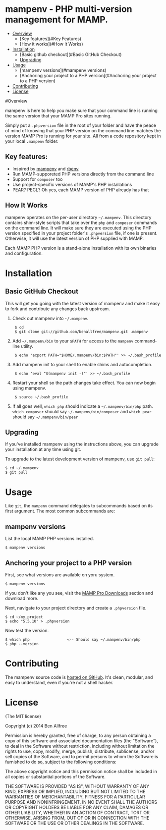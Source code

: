 # mampenv - PHP multi-version management for MAMP.

* [Overview](#Overivew)
  * [Key features](#Key Features)
  * [How it works](#How It Works)
* [Installation](#Installation)
  * [Basic github checkout](#Basic GitHub Checkout) 
  * [Upgrading](#Upgrading)
* [Usage](#Usage)
  * [mampenv versions](#mampenv versions)
  * [Anchoring your project to a PHP version](#Anchoring your project to a PHP version)
* [Contributing](#Contributing)
* [License](#License)

#Overview

mampenv is here to help you make sure that your command line is running the same
version that your MAMP Pro sites running.

Simply put a `.phpversion` file in the root of your folder and have the peace
of mind of knowing that your PHP version on the command line matches the version
MAMP Pro is running for your site. All from a code repository kept in your local
`.mampenv` folder.

## Key features:

 * Inspired by [mampenv](https://github.com/mampenv/mampenv) and [rbenv](https://github.com/sstephenson/rbenv) 
 * Run MAMP-supporeted PHP versions directly from the command line
 * Support for `composer` too
 * Use project-specific versions of MAMP's PHP installations
 * PEAR? PECL? Oh yes, each MAMP version of PHP already has that

## How It Works

mampenv operates on the per-user directory `~/.mampenv`. This directory
contains shim-style scripts that take over the `php` and `composer` commands
on the command line. It will make sure they are executed using the PHP version
specified in your project folder's `.phpversion` file, if one is present. Otherwise,
it will use the latest version of PHP supplied with MAMP.

Each MAMP PHP version is a stand-alone installation with its own binaries and configuration.

# Installation

## Basic GitHub Checkout

This will get you going with the latest version of mampenv and make it
easy to fork and contribute any changes back upstream.

1. Check out mampenv into `~/.mampenv`.

        $ cd
        $ git clone git://github.com/benallfree/mampenv.git .mampenv

2. Add `~/.mampenv/bin` to your `$PATH` for access to the `mampenv`
   command-line utility.

        $ echo 'export PATH="$HOME/.mampenv/bin:$PATH"' >> ~/.bash_profile

3. Add mampenv init to your shell to enable shims and autocompletion.

        $ echo 'eval "$(mampenv init -)"' >> ~/.bash_profile

4. Restart your shell so the path changes take effect. You can now
   begin using mampenv.

        $ source ~/.bash_profile

5. If all goes well, `which php` should indicate a `~/.mampenv/bin/php` path. `which composer` should say `~/.mampenv/bin/composer` and `which pear` should say `~/.mampenv/bin/pear`

## Upgrading

If you've installed mampenv using the instructions above, you can
upgrade your installation at any time using git.

To upgrade to the latest development version of mampenv, use `git pull`:

    $ cd ~/.mampenv
    $ git pull

# Usage

Like `git`, the `mampenv` command delegates to subcommands based on its
first argument. The most common subcommands are:

## mampenv versions

List the local MAMP PHP versions installed.

    $ mampenv versions

## Anchoring your project to a PHP version

First, see what versions are available on yoru system. 

    $ mampenv versions

If you don't like any you see, visit the [MAMP Pro Downloads](http://www.mamp.info/en/downloads/) section and download more.

Next, navigate to your project directory and create a `.phpversion` file.

    $ cd ~/my_project
    $ echo "5.5.10" > .phpversion

Now test the version.

    $ which php                 <-- Should say ~/.mampenv/bin/php
    $ php --version

# Contributing

The mampenv source code is [hosted on
GitHub](https://github.com/benallfree/mampenv). It's clean, modular,
and easy to understand, even if you're not a
shell hacker.

# License

(The MIT license)

Copyright (c) 2014 Ben Allfree

Permission is hereby granted, free of charge, to any person obtaining
a copy of this software and associated documentation files (the
"Software"), to deal in the Software without restriction, including
without limitation the rights to use, copy, modify, merge, publish,
distribute, sublicense, and/or sell copies of the Software, and to
permit persons to whom the Software is furnished to do so, subject to
the following conditions:

The above copyright notice and this permission notice shall be
included in all copies or substantial portions of the Software.

THE SOFTWARE IS PROVIDED "AS IS", WITHOUT WARRANTY OF ANY KIND,
EXPRESS OR IMPLIED, INCLUDING BUT NOT LIMITED TO THE WARRANTIES OF
MERCHANTABILITY, FITNESS FOR A PARTICULAR PURPOSE AND
NONINFRINGEMENT. IN NO EVENT SHALL THE AUTHORS OR COPYRIGHT HOLDERS BE
LIABLE FOR ANY CLAIM, DAMAGES OR OTHER LIABILITY, WHETHER IN AN ACTION
OF CONTRACT, TORT OR OTHERWISE, ARISING FROM, OUT OF OR IN CONNECTION
WITH THE SOFTWARE OR THE USE OR OTHER DEALINGS IN THE SOFTWARE.
